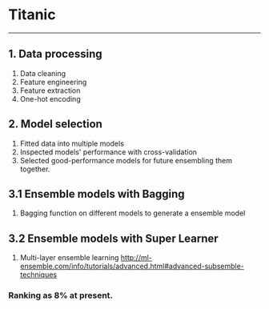 # Titanic

---- 

## 1. Data processing
1.  Data cleaning
2.  Feature engineering
3.  Feature extraction
4.  One-hot encoding


## 2. Model selection
1. Fitted data into multiple models
2. Inspected models' performance with cross-validation
3. Selected good-performance models for future ensembling them together.



## 3.1 Ensemble models with Bagging
1. Bagging function on different models to generate a ensemble model

## 3.2 Ensemble models with Super Learner
1. Multi-layer ensemble learning 
 http://ml-ensemble.com/info/tutorials/advanced.html#advanced-subsemble-techniques
 
 
 
 
 ### Ranking as 8% at present.
